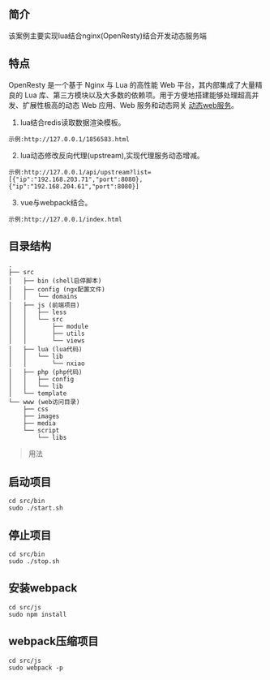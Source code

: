 ## 简介

该案例主要实现lua结合nginx(OpenResty)结合开发动态服务端

## 特点

OpenResty 是一个基于 Nginx 与 Lua 的高性能 Web 平台，其内部集成了大量精良的 Lua 库、第三方模块以及大多数的依赖项。用于方便地搭建能够处理超高并发、扩展性极高的动态 Web 应用、Web 服务和动态网关 [动态web服务](https://openresty.org/cn/)。

1. lua结合redis读取数据渲染模板。 

```
示例:http://127.0.0.1/1856583.html
```
2. lua动态修改反向代理(upstream),实现代理服务动态增减。

```
示例:http://127.0.0.1/api/upstream?list=[{"ip":"192.168.203.71","port":8080},{"ip":"192.168.204.61","port":8080}]
```
3. vue与webpack结合。 

```
示例:http://127.0.0.1/index.html
```

## 目录结构
```
.
├── src
│   ├── bin (shell启停脚本)
│   ├── config (ngx配置文件)
│   │   └── domains
│   ├── js (前端项目)
│   │   ├── less
│   │   └── src
│   │       ├── module
│   │       ├── utils
│   │       └── views
│   ├── lua (lua代码)
│   │   └── lib
│   │       └── nxiao
│   ├── php (php代码)
│   │   ├── config
│   │   └── lib
│   └── template
└── www (web访问目录)
    ├── css
    ├── images
    ├── media
    └── script
        └── libs
```

> 用法

## 启动项目
```
cd src/bin
sudo ./start.sh
```
## 停止项目
```
cd src/bin
sudo ./stop.sh
```
## 安装webpack
```
cd src/js
sudo npm install
```
## webpack压缩项目
```
cd src/js
sudo webpack -p
```
